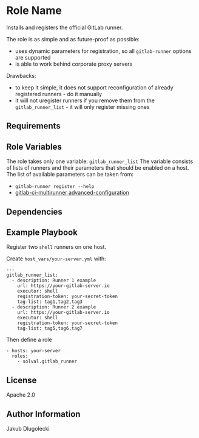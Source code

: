 Role Name
=========

Installs and registers the official GitLab runner.

The role is as simple and as future-proof as possible:
* uses dynamic parameters for registration, so all `gitlab-runner` options are supported
* is able to work behind corporate proxy servers

Drawbacks:
* to keep it simple, it does not support reconfiguration of already registered runners - do it manually
* it will not uregister runners if you remove them from the `gitlab_runner_list` - it will only register missing ones

Requirements
------------

Role Variables
--------------

The role takes only one variable: `gitlab_runner_list`
The variable consists of lists of runners and their parameters that should be enabled on a host.
The list of available parameters can be taken from:
* `gitlab-runner register --help`
* [gitlab-ci-multirunner advanced-configuration](https://gitlab.com/gitlab-org/gitlab-ci-multi-runner/blob/master/docs/configuration/advanced-configuration.md)

Dependencies
------------


Example Playbook
----------------

Register two `shell` runners on one host.

Create `host_vars/your-server.yml` with:

```
---
gitlab_runner_list:
  - description: Runner 1 example
    url: https://your-gitlab-server.io
    executor: shell
    registration-token: your-secret-token
    tag-list: tag1,tag2,tag3
  - description: Runner 2 example
    url: https://your-gitlab-server.io
    executor: shell
    registration-token: your-secret-token
    tag-list: tag5,tag6,tag7
```

Then define a role

```
- hosts: your-server
  roles:
    - solval.gitlab_runner
```

License
-------

Apache 2.0

Author Information
------------------

Jakub Dlugolecki
